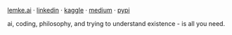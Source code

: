 [lemke.ai](https://lemke.ai) ·
[linkedin](https://www.linkedin.com/in/chrismlemke) ·
[kaggle](https://www.kaggle.com/christopherlemke) ·
[medium](https://medium.com/@chrislemke) ·
[pypi](https://pypi.org/user/chrislemke/)


ai, coding, philosophy, and trying to understand existence - is all you need.
